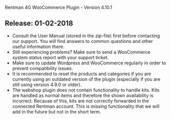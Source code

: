 Rentman 4G WooCommerce Plugin - Version 4.10.1

Release: 01-02-2018
-----------------------------
* Consult the User Manual (stored in the zip-file) first before contacting our support. You will find answers to common questions and other useful information there.
* Still experiencing problems? Make sure to send a WooCommerce system status report with your support ticket.
* Make sure to update Wordpress and WooCommerce regularly in order to prevent compatibility issues.
* It is recommended to reset the products and categories if you are currently using an outdated version of the plugin (especially if you are still using version 4.9.0 or older).
* The webshop plugin does not contain functionality to handle kits. Kits are handled as normal items and therefore the shown availability is incorrect. Because of this, kits are not correctly forwarded in the connected Rentman account. This is missing functionality that we will add in the future but not in the short term.
